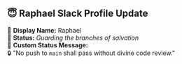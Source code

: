 ## 😇 Raphael Slack Profile Update

👤 **Display Name:** Raphael  
📛 **Status:** _Guarding the branches of salvation_  
💬 **Custom Status Message:**  
🔒 "No push to `main` shall pass without divine code review."
